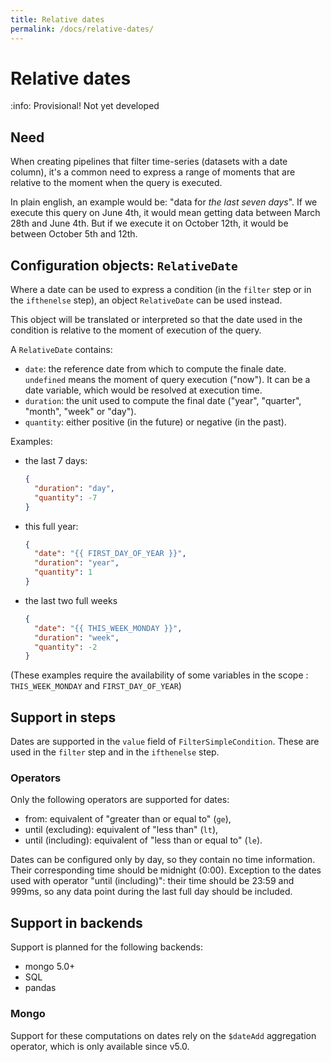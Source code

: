 ```yaml
---
title: Relative dates
permalink: /docs/relative-dates/
---
```


# Relative dates

:info: Provisional! Not yet developed

## Need

When creating pipelines that filter time-series (datasets with a date column), it's a common need
to express a range of moments that are relative to the moment when the query is executed.

In plain english, an example would be: "data for _the last seven days_".
If we execute this query on June 4th, it would mean getting data between March 28th and June 4th.
But if we execute it on October 12th, it would be between October 5th and 12th.

## Configuration objects: `RelativeDate`

Where a date can be used to express a condition (in the `filter` step or in the `ifthenelse` step),
an object `RelativeDate` can be used instead.

This object will be translated or interpreted so that the date used in the condition is relative to the moment of execution of the query.

A `RelativeDate` contains:
- `date`: the reference date from which to compute the finale date.
  `undefined` means the moment of query execution ("now").
  It can be a date variable, which would be resolved at execution time.
- `duration`: the unit used to compute the final date ("year", "quarter", "month", "week" or "day").
- `quantity`: either positive (in the future) or negative (in the past).

Examples:
- the last 7 days:
  ```json
  {
    "duration": "day",
    "quantity": -7
  }
  ```
- this full year:
  ```json
  {
    "date": "{{ FIRST_DAY_OF_YEAR }}",
    "duration": "year",
    "quantity": 1
  }
  ```
- the last two full weeks
  ```json
  {
    "date": "{{ THIS_WEEK_MONDAY }}",
    "duration": "week",
    "quantity": -2
  }
  ```
(These examples require the availability of some variables in the scope : `THIS_WEEK_MONDAY` and `FIRST_DAY_OF_YEAR`)

## Support in steps

Dates are supported in the `value` field of `FilterSimpleCondition`.
These are used in the `filter` step and in the `ifthenelse` step.

### Operators

Only the following operators are supported for dates:
- from: equivalent of "greater than or equal to" (`ge`),
- until (excluding): equivalent of "less than" (`lt`),
- until (including): equivalent of "less than or equal to" (`le`).

Dates can be configured only by day, so they contain no time information.
Their corresponding time should be midnight (0:00).
Exception to the dates used with operator "until (including)": their time should be 23:59 and 999ms, so any data point during the last full day should be included.

## Support in backends

Support is planned for the following backends:
- mongo 5.0+
- SQL
- pandas

### Mongo

Support for these computations on dates rely on the `$dateAdd` aggregation operator, which is only available since v5.0.
